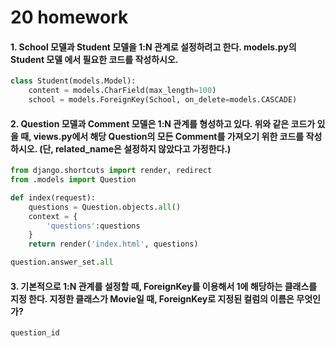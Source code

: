 # 20 homework


#### 1. School 모델과 Student 모델을 1:N 관계로 설정하려고 한다. models.py의 Student 모델 에서 필요한 코드를 작성하시오.
```python
class Student(models.Model):
    content = models.CharField(max_length=100)
    school = models.ForeignKey(School, on_delete=models.CASCADE)
```



#### 2. Question 모델과 Comment 모델은 1:N 관계를 형성하고 있다. 위와 같은 코드가 있을 때, views.py에서 해당 Question의 모든 Comment를 가져오기 위한 코드를 작성하시오. (단, related_name은 설정하지 않았다고 가정한다.)

```python
from django.shortcuts import render, redirect
from .models import Question

def index(request):
	questions = Question.objects.all()
    context = {
        'questions':questions
    }
	return render('index.html', questions)

question.answer_set.all
```



#### 3. 기본적으로 1:N 관계를 설정할 때, ForeignKey를 이용해서 1에 해당하는 클래스를 지정 한다. 지정한 클래스가 Movie일 때, ForeignKey로 지정된 컬럼의 이름은 무엇인가?

`question_id`

